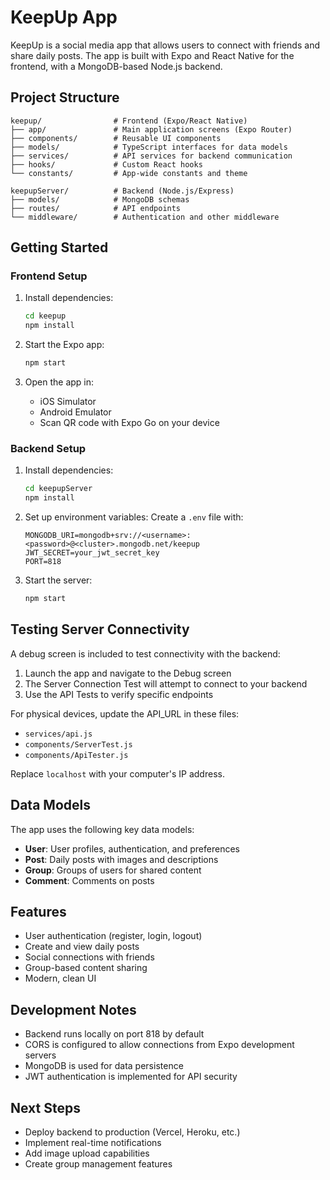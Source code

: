 # KeepUp App

KeepUp is a social media app that allows users to connect with friends and share daily posts. The app is built with Expo and React Native for the frontend, with a MongoDB-based Node.js backend.

## Project Structure

```
keepup/                # Frontend (Expo/React Native)
├── app/               # Main application screens (Expo Router)
├── components/        # Reusable UI components
├── models/            # TypeScript interfaces for data models
├── services/          # API services for backend communication
├── hooks/             # Custom React hooks
└── constants/         # App-wide constants and theme

keepupServer/          # Backend (Node.js/Express)
├── models/            # MongoDB schemas
├── routes/            # API endpoints
└── middleware/        # Authentication and other middleware
```

## Getting Started

### Frontend Setup

1. Install dependencies:
   ```bash
   cd keepup
   npm install
   ```

2. Start the Expo app:
   ```bash
   npm start
   ```

3. Open the app in:
   - iOS Simulator
   - Android Emulator
   - Scan QR code with Expo Go on your device

### Backend Setup

1. Install dependencies:
   ```bash
   cd keepupServer
   npm install
   ```

2. Set up environment variables:
   Create a `.env` file with:
   ```
   MONGODB_URI=mongodb+srv://<username>:<password>@<cluster>.mongodb.net/keepup
   JWT_SECRET=your_jwt_secret_key
   PORT=818
   ```

3. Start the server:
   ```bash
   npm start
   ```

## Testing Server Connectivity

A debug screen is included to test connectivity with the backend:

1. Launch the app and navigate to the Debug screen
2. The Server Connection Test will attempt to connect to your backend
3. Use the API Tests to verify specific endpoints

For physical devices, update the API_URL in these files:
- `services/api.js`
- `components/ServerTest.js`
- `components/ApiTester.js`

Replace `localhost` with your computer's IP address.

## Data Models

The app uses the following key data models:

- **User**: User profiles, authentication, and preferences
- **Post**: Daily posts with images and descriptions
- **Group**: Groups of users for shared content
- **Comment**: Comments on posts

## Features

- User authentication (register, login, logout)
- Create and view daily posts
- Social connections with friends
- Group-based content sharing
- Modern, clean UI

## Development Notes

- Backend runs locally on port 818 by default
- CORS is configured to allow connections from Expo development servers
- MongoDB is used for data persistence
- JWT authentication is implemented for API security

## Next Steps

- Deploy backend to production (Vercel, Heroku, etc.)
- Implement real-time notifications
- Add image upload capabilities
- Create group management features
